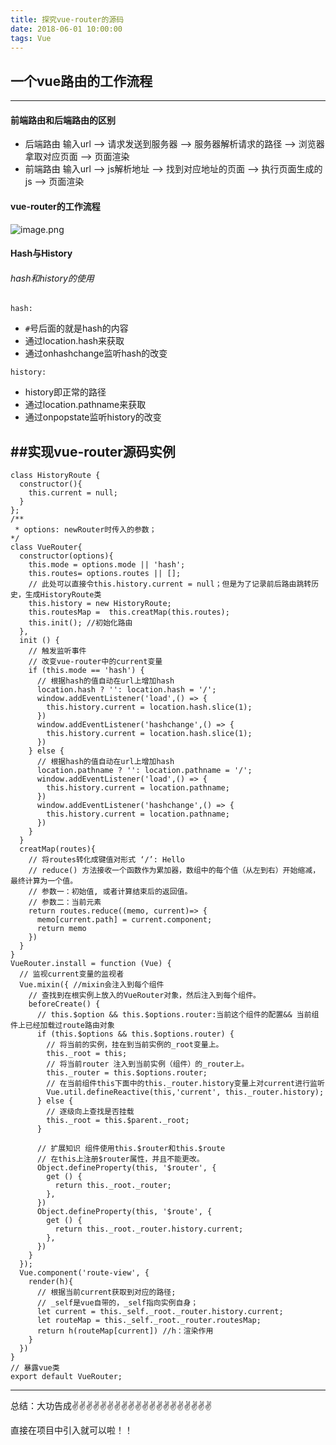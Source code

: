 ```yaml
---
title: 探究vue-router的源码
date: 2018-06-01 10:00:00
tags: Vue
---
```

<meta name="referrer" content="no-referrer"/>

## 一个vue路由的工作流程

---
#### 前端路由和后端路由的区别
* 后端路由
输入url  -->  请求发送到服务器 --> 服务器解析请求的路径 --> 浏览器拿取对应页面 --> 页面渲染
* 前端路由
输入url  -->  js解析地址 --> 找到对应地址的页面 --> 执行页面生成的js --> 页面渲染

#### vue-router的工作流程
![image.png](https://upload-images.jianshu.io/upload_images/11846892-ae149ebe3bad8a05.png?imageMogr2/auto-orient/strip%7CimageView2/2/w/1240)

#### Hash与History
###### hash和history的使用
`hash: `
*  `#`号后面的就是hash的内容
*  通过location.hash来获取
* 通过onhashchange监听hash的改变

`history: `
*  history即正常的路径
*  通过location.pathname来获取
* 通过onpopstate监听history的改变

##实现vue-router源码实例
---
```
class HistoryRoute {
  constructor(){
    this.current = null;
  }
};
/**
 * options: newRouter时传入的参数；
*/
class VueRouter{
  constructor(options){
    this.mode = options.mode || 'hash';
    this.routes= options.routes || [];
    // 此处可以直接令this.history.current = null；但是为了记录前后路由跳转历史，生成HistoryRoute类
    this.history = new HistoryRoute;
    this.routesMap =  this.creatMap(this.routes);
    this.init(); //初始化路由
  },
  init () {
    // 触发监听事件
    // 改变vue-router中的current变量
    if (this.mode == 'hash') {
      // 根据hash的值自动在url上增加hash
      location.hash ? '': location.hash = '/';
      window.addEventListener('load',() => {
        this.history.current = location.hash.slice(1);
      })
      window.addEventListener('hashchange',() => {
        this.history.current = location.hash.slice(1);
      })
    } else {
      // 根据hash的值自动在url上增加hash
      location.pathname ? '': location.pathname = '/';
      window.addEventListener('load',() => {
        this.history.current = location.pathname;
      })
      window.addEventListener('hashchange',() => {
        this.history.current = location.pathname;
      })
    }
  }
  creatMap(routes){
    // 将routes转化成键值对形式 ‘/’: Hello
    // reduce() 方法接收一个函数作为累加器，数组中的每个值（从左到右）开始缩减，最终计算为一个值。
    // 参数一：初始值, 或者计算结束后的返回值。
    // 参数二：当前元素
    return routes.reduce((memo, current)=> {
      memo[current.path] = current.component;
      return memo
    })
  }
}
VueRouter.install = function (Vue) {
  // 监视current变量的监视者
  Vue.mixin({ //mixin会注入到每个组件
    // 查找到在根实例上放入的VueRouter对象，然后注入到每个组件。
    beforeCreate() {
      // this.$option && this.$options.router:当前这个组件的配置&& 当前组件上已经加载过route路由对象
      if (this.$options && this.$options.router) {
        // 将当前的实例，挂在到当前实例的_root变量上。
        this._root = this;
        // 将当前router 注入到当前实例（组件）的_router上。
        this._router = this.$options.router;
        // 在当前组件this下面中的this._router.history变量上对current进行监听
        Vue.util.defineReactive(this,'current', this._router.history);
      } else {
        // 逐级向上查找是否挂载
        this._root = this.$parent._root;
      }

      // 扩展知识 组件使用this.$router和this.$route
      // 在this上注册$router属性，并且不能更改。
      Object.defineProperty(this, '$router', {
        get () {
          return this._root._router;
        },
      })
      Object.defineProperty(this, '$route', {
        get () {
          return this._root._router.history.current;
        },
      })
    }
  });
  Vue.component('route-view', {
    render(h){
      // 根据当前current获取到对应的路径;
      // _self是vue自带的，_self指向实例自身；
      let current = this._self._root._router.history.current;
      let routeMap = this._self._root._router.routesMap;
      return h(routeMap[current]) //h：渲染作用
    }
  })
}
// 暴露vue类
export default VueRouter;
```

----
总结：大功告成✌️✌️✌️✌️✌️✌️✌️✌️✌️✌️✌️✌️✌️✌️✌️✌️✌️✌️✌️✌️

直接在项目中引入就可以啦！！
